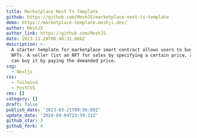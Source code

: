 ```yaml
---
title: Marketplace Next Ts Template
github: https://github.com/MeshJS/marketplace-next-ts-template
demo: https://marketplace-template.meshjs.dev/
author: MeshJS
author_link: https://github.com/MeshJS
date: 2023-11-29T06:48:31.666Z
description: >-
  A starter template for marketplace smart contract allows users to buy and sell
  NFTs. A seller list an NFT for sales by specifying a certain price, and anyone
  can buy it by paying the demanded price.
ssg:
  - Nextjs
css:
  - Tailwind
  - PostCSS
cms: []
category: []
draft: false
publish_date: '2023-03-21T09:56:00Z'
update_date: '2024-04-04T23:59:21Z'
github_star: 3
github_fork: 4
---
```

